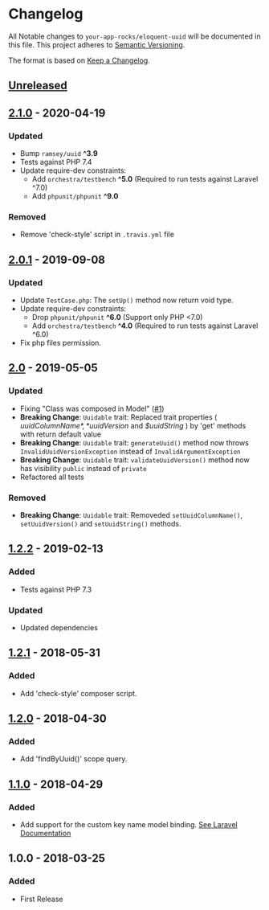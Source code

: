 # Changelog

All Notable changes to `your-app-rocks/eloquent-uuid` will be documented in this file. This project adheres to [Semantic Versioning](http://semver.org/).

The format is based on [Keep a Changelog](http://keepachangelog.com/).

## [Unreleased]

## [2.1.0] - 2020-04-19
### Updated

- Bump `ramsey/uuid` **^3.9**
- Tests against PHP 7.4
- Update require-dev constraints:
    - Add `orchestra/testbench` **^5.0** (Required to run tests against Laravel ^7.0)
    - Add `phpunit/phpunit` **^9.0**

### Removed

- Remove 'check-style' script in `.travis.yml` file

## [2.0.1] - 2019-09-08
### Updated

- Update `TestCase.php`: The `setUp()` method now return void type.
- Update require-dev constraints:
    - Drop `phpunit/phpunit` **^6.0** (Support only PHP <7.0)
    - Add `orchestra/testbench` **^4.0** (Required to run tests against Laravel ^6.0)
- Fix php files permission.

## [2.0] - 2019-05-05
### Updated

- Fixing "Class was composed in Model" ([#1](https://github.com/YourAppRocks/eloquent-uuid/issues/1))
- **Breaking Change**: `Uuidable` trait: Replaced trait properties ( *$uuidColumnName*, *$uuidVersion* and *$uuidString* ) by 'get' methods with return default value
- **Breaking Change**: `Uuidable` trait: `generateUuid()` method now throws `InvalidUuidVersionException` instead of `InvalidArgumentException`
- **Breaking Change**: `Uuidable` trait: `validateUuidVersion()` method now has visibility `public` instead of `private`
- Refactored all tests

### Removed

- **Breaking Change**: `Uuidable` trait: Removeded `setUuidColumnName()`, `setUuidVersion()` and `setUuidString()` methods.


## [1.2.2] - 2019-02-13
### Added
- Tests against PHP 7.3

### Updated
- Updated dependencies

## [1.2.1] - 2018-05-31
### Added
- Add 'check-style' composer script.

## [1.2.0] - 2018-04-30
### Added
- Add 'findByUuid()' scope query.

## [1.1.0] - 2018-04-29
### Added
- Add support for the custom key name model binding.  [See Laravel Documentation](https://laravel.com/docs/5.7/routing#route-model-binding)

## 1.0.0 - 2018-03-25
### Added
- First Release

[Unreleased]: https://github.com/YourAppRocks/eloquent-uuid/compare/2.1.0...HEAD

[2.1.0]: https://github.com/YourAppRocks/eloquent-uuid/compare/2.1.0...2.0.1
[2.0.1]: https://github.com/YourAppRocks/eloquent-uuid/compare/2.0.1...2.0
[2.0]: https://github.com/YourAppRocks/eloquent-uuid/compare/1.2.2...2.0
[1.2.2]: https://github.com/YourAppRocks/eloquent-uuid/compare/1.2.1...1.2.2
[1.2.1]: https://github.com/YourAppRocks/eloquent-uuid/compare/1.2.0...1.2.1
[1.2.0]: https://github.com/YourAppRocks/eloquent-uuid/compare/1.1.0...1.2.0
[1.1.0]: https://github.com/YourAppRocks/eloquent-uuid/compare/1.0.0...1.1.0
